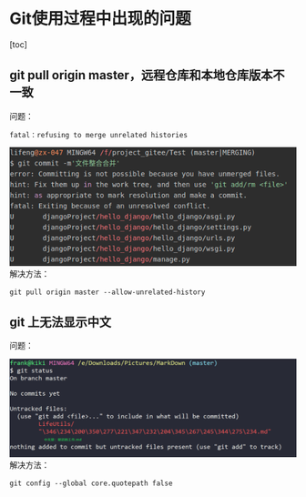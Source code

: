 # Git使用过程中出现的问题

[toc]

## git pull origin master，远程仓库和本地仓库版本不一致
问题：

    fatal：refusing to merge unrelated histories
![无法合并](./.img/GIt3MergeProblem.png)
解决方法：

    git pull origin master --allow-unrelated-history
## git 上无法显示中文
问题：

![不能显示中文](./.img/Git3CannotShowChinese.png)
解决方法：

    git config --global core.quotepath false
